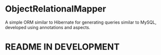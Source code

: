 # ObjectRelationalMapper
A simple ORM similar to Hibernate for generating queries similar to MySQL, developed using annotations and aspects.
# README IN DEVELOPMENT
